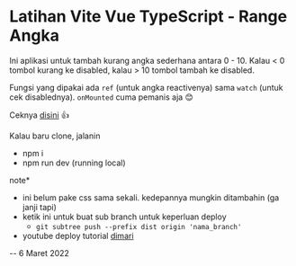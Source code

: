 # Latihan Vite Vue TypeScript - Range Angka

Ini aplikasi untuk tambah kurang angka sederhana antara 0 - 10. Kalau < 0 tombol kurang ke disabled, kalau > 10 tombol tambah ke disabled.

Fungsi yang dipakai ada `ref` (untuk angka reactivenya) sama `watch` (untuk cek disablednya). `onMounted` cuma pemanis aja :blush:

Ceknya [disini](https://ken-diva.github.io/vite-range-angka/) :+1:

Kalau baru clone, jalanin
- npm i
- npm run dev (running local)

note* 
- ini belum pake css sama sekali. kedepannya mungkin ditambahin (ga janji tapi)
- ketik ini untuk buat sub branch untuk keperluan deploy
  - `git subtree push --prefix dist origin 'nama_branch'`
- youtube deploy tutorial [dimari](https://www.youtube.com/watch?v=yo2bMGnIKE8)

-- 6 Maret 2022